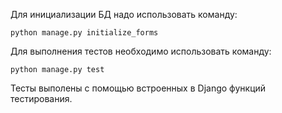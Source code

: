 

Для инициализации БД надо использовать команду: 

    python manage.py initialize_forms

Для выполнения тестов необходимо использовать команду:

    python manage.py test

Тесты выполены с помощью встроенных в Django функций тестирования.

